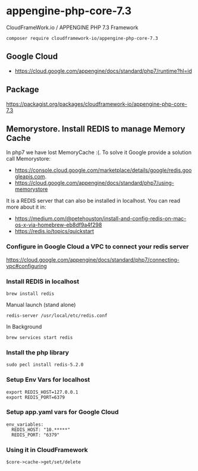 # appengine-php-core-7.3
CloudFrameWork.io / APPENGINE PHP 7.3 Framework
```
composer require cloudframework-io/appengine-php-core-7.3
```

## Google Cloud
* https://cloud.google.com/appengine/docs/standard/php7/runtime?hl=id

## Package
https://packagist.org/packages/cloudframework-io/appengine-php-core-7.3

## Memorystore. Install REDIS to manage Memory Cache
In php7 we have lost MemoryCache :(. To solve it Google provide a 
solution call Memorystore: 
 * https://console.cloud.google.com/marketplace/details/google/redis.googleapis.com.
 * https://cloud.google.com/appengine/docs/standard/php7/using-memorystore

It is a REDIS server that can also be installed in localhost.
You can read more about it in:
 * https://medium.com/@petehouston/install-and-config-redis-on-mac-os-x-via-homebrew-eb8df9a4f298
 * https://redis.io/topics/quickstart

### Configure in Google Cloud a VPC to connect your redis server
https://cloud.google.com/appengine/docs/standard/php7/connecting-vpc#configuring 

### Install REDIS in localhost
```
brew install redis
```
Manual launch (stand alone)
```
redis-server /usr/local/etc/redis.conf
```

In Background 
```
brew services start redis
```
### Install the php library
```shell script
sudo pecl install redis-5.2.0
```

### Setup Env Vars for localhost
```
export REDIS_HOST=127.0.0.1
export REDIS_PORT=6379
```

### Setup app.yaml vars for Google Cloud
```
env_variables:
  REDIS_HOST: "10.*****"
  REDIS_PORT: "6379"
```

### Using it in CloudFramework
```
$core->cache->get/set/delete
```

